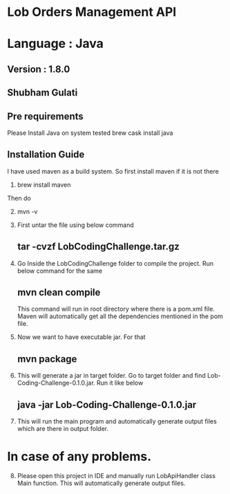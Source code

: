 # Lob Orders Management API
# Language : Java
## Version : 1.8.0
## Shubham Gulati


## Pre requirements
Please Install Java on system tested
brew cask install java

## Installation Guide
I have used maven as a build system. So first install maven if it is not there

1) brew install maven

Then do

2) mvn -v

3) First untar the file using below command
    ## tar -cvzf LobCodingChallenge.tar.gz


4) Go Inside the LobCodingChallenge folder to compile the project. Run below command for the same

    ## mvn clean compile

    This command will run in root directory where there is a pom.xml file. Maven will automatically get all the
    dependencies mentioned in the pom file.

5) Now we want to have executable jar. For that
    ## mvn package


6) This will generate a jar in target folder. Go to target folder and find Lob-Coding-Challenge-0.1.0.jar. Run it like below

   ## java -jar Lob-Coding-Challenge-0.1.0.jar

7) This will run the main program and automatically generate output files which are there in output folder.

# In case of any problems.
8) Please open this project in IDE and manually run LobApiHandler class Main function. This will automatically generate output files.

